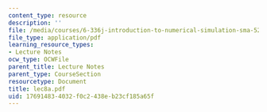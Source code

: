 ```yaml
---
content_type: resource
description: ''
file: /media/courses/6-336j-introduction-to-numerical-simulation-sma-5211-fall-2003/176914834032f0c2438eb23cf185a65f_lec8a.pdf
file_type: application/pdf
learning_resource_types:
- Lecture Notes
ocw_type: OCWFile
parent_title: Lecture Notes
parent_type: CourseSection
resourcetype: Document
title: lec8a.pdf
uid: 17691483-4032-f0c2-438e-b23cf185a65f
---
```

